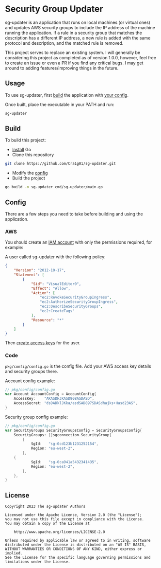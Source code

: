 # Security Group Updater

sg-updater is an application that runs on local machines (or virtual ones) and
updates AWS security groups to include the IP address of the machine running the application.
If a rule in a security group that matches the description has a different IP address, a new
rule is added with the same protocol and description, and the matched rule is removed.

This project serves to replace an existing system. I will generally be considering this project as
completed as of version 1.0.0, however, feel free to create an issue or even a PR if you find any
critical bugs. I may get around to adding features/improving things in the future.

Usage
-----

To use sg-updater, first [build](#build) the application with [your config](#config).

Once built, place the executable in your PATH and run:
```sh
sg-updater
```

Build
-----

To build this project:
- [Install][go-install] Go
- Clone this repository
```sh
git clone https://github.com/Cra1g01/sg-updater.git
```
- Modify the [config](#config)
- Build the project
```sh
go build -o sg-updater cmd/sg-updater/main.go
```

Config
------

There are a few steps you need to take before building and using the application.

### AWS

You should create an [IAM account][create-iam] with only the permissions required, for example:

A user called sg-updater with the following policy:
```json
{
    "Version": "2012-10-17",
    "Statement": [
        {
            "Sid": "VisualEditor0",
            "Effect": "Allow",
            "Action": [
                "ec2:RevokeSecurityGroupIngress",
                "ec2:AuthorizeSecurityGroupIngress",
                "ec2:DescribeSecurityGroups",
                "ec2:CreateTags"
            ],
            "Resource": "*"
        }
    ]
}
```

Then [create access keys][create-access] for the user.

### Code

`pkg/config/config.go` is the config file. Add your AWS access key details and security groups there.

Account config example:
```go
// pkg/config/config.go
var Account AccountConfig = AccountConfig{
	AccessKey:    "AKASDHJKASD908ASDASD",
	AccessSecret: "dsDADklJKka/asdSAD897SDASdhajks+Hasd23AS",
}
```

Security group config example:
```go
// pkg/config/config.go
var SecurityGroups SecurityGroupsConfig = SecurityGroupsConfig{
	SecurityGroups: []sgconnection.SecurityGroup{
		{
			SgId:   "sg-0cd123b1231252154",
			Region: "eu-west-2",
		},
    {
			SgId:   "sg-0ca941a5432341435",
			Region: "eu-west-2",
		},
	},
}
```

License
-------
```
Copyright 2023 The sg-updater Authors

Licensed under the Apache License, Version 2.0 (the "License");
you may not use this file except in compliance with the License.
You may obtain a copy of the License at

    http://www.apache.org/licenses/LICENSE-2.0

Unless required by applicable law or agreed to in writing, software
distributed under the License is distributed on an "AS IS" BASIS,
WITHOUT WARRANTIES OR CONDITIONS OF ANY KIND, either express or implied.
See the License for the specific language governing permissions and
limitations under the License.
```

[go-install]: https://go.dev/doc/install
[create-iam]: https://docs.aws.amazon.com/IAM/latest/UserGuide/id_users_create.html
[create-access]: https://docs.aws.amazon.com/IAM/latest/UserGuide/id_credentials_access-keys.html
